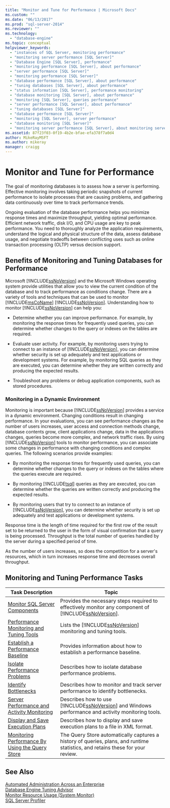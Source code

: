 ```yaml
---
title: "Monitor and Tune for Performance | Microsoft Docs"
ms.custom: ""
ms.date: "06/13/2017"
ms.prod: "sql-server-2014"
ms.reviewer: ""
ms.technology: 
  - "database-engine"
ms.topic: conceptual
helpviewer_keywords: 
  - "instances of SQL Server, monitoring performance"
  - "monitoring server performance [SQL Server]"
  - "Database Engine [SQL Server], performance"
  - "monitoring performance [SQL Server], about performance"
  - "server performance [SQL Server]"
  - "monitoring performance [SQL Server]"
  - "database performance [SQL Server], about performance"
  - "tuning databases [SQL Server], about performance"
  - "status information [SQL Server], performance monitoring"
  - "database monitoring [SQL Server], about performance"
  - "monitoring [SQL Server], queries performance"
  - "server performance [SQL Server], about performance"
  - "tuning databases [SQL Server]"
  - "database performance [SQL Server]"
  - "monitoring [SQL Server], server performance"
  - "database monitoring [SQL Server]"
  - "monitoring server performance [SQL Server], about monitoring server performance"
ms.assetid: 87f23f03-0f19-4b2e-bfae-efa378f7a0d4
author: MikeRayMSFT
ms.author: mikeray
manager: craigg
---
```

# Monitor and Tune for Performance
  The goal of monitoring databases is to assess how a server is performing. Effective monitoring involves taking periodic snapshots of current performance to isolate processes that are causing problems, and gathering data continuously over time to track performance trends.  
  
 Ongoing evaluation of the database performance helps you minimize response times and maximize throughput, yielding optimal performance. Efficient network traffic, disk I/O, and CPU usage are key to peak performance. You need to thoroughly analyze the application requirements, understand the logical and physical structure of the data, assess database usage, and negotiate tradeoffs between conflicting uses such as online transaction processing (OLTP) versus decision support.  
  
## Benefits of Monitoring and Tuning Databases for Performance  
 Microsoft [!INCLUDE[ssNoVersion](../../includes/ssnoversion-md.md)] and the Microsoft Windows operating system provide utilities that allow you to view the current condition of the database and to track performance as conditions change. There are a variety of tools and techniques that can be used to monitor [!INCLUDE[msCoName](../../includes/msconame-md.md)] [!INCLUDE[ssNoVersion](../../includes/ssnoversion-md.md)]. Understanding how to monitor [!INCLUDE[ssNoVersion](../../includes/ssnoversion-md.md)] can help you:  
  
-   Determine whether you can improve performance. For example, by monitoring the response times for frequently used queries, you can determine whether changes to the query or indexes on the tables are required.  
  
-   Evaluate user activity. For example, by monitoring users trying to connect to an instance of [!INCLUDE[ssNoVersion](../../includes/ssnoversion-md.md)], you can determine whether security is set up adequately and test applications or development systems. For example, by monitoring SQL queries as they are executed, you can determine whether they are written correctly and producing the expected results.  
  
-   Troubleshoot any problems or debug application components, such as stored procedures.  
  
### Monitoring in a Dynamic Environment  
 Monitoring is important because [!INCLUDE[ssNoVersion](../../includes/ssnoversion-md.md)] provides a service in a dynamic environment. Changing conditions result in changing performance. In your evaluations, you can see performance changes as the number of users increases, user access and connection methods change, database contents grow, client applications change, data in the applications changes, queries become more complex, and network traffic rises. By using [!INCLUDE[ssNoVersion](../../includes/ssnoversion-md.md)] tools to monitor performance, you can associate some changes in performance with changing conditions and complex queries. The following scenarios provide examples:  
  
-   By monitoring the response times for frequently used queries, you can determine whether changes to the query or indexes on the tables where the queries execute are required.  
  
-   By monitoring [!INCLUDE[tsql](../../includes/tsql-md.md)] queries as they are executed, you can determine whether the queries are written correctly and producing the expected results.  
  
-   By monitoring users that try to connect to an instance of [!INCLUDE[ssNoVersion](../../includes/ssnoversion-md.md)], you can determine whether security is set up adequately and test applications or development systems.  
  
 Response time is the length of time required for the first row of the result set to be returned to the user in the form of visual confirmation that a query is being processed. Throughput is the total number of queries handled by the server during a specified period of time.  
  
 As the number of users increases, so does the competition for a server's resources, which in turn increases response time and decreases overall throughput.  
  
## Monitoring and Tuning Performance Tasks  
  
|Task Description|Topic|  
|----------------------|-----------|  
|[Monitor SQL Server Components](monitor-sql-server-components.md)|Provides the necessary steps required to effectively monitor any component of [!INCLUDE[ssNoVersion](../../includes/ssnoversion-md.md)].|  
|[Performance Monitoring and Tuning Tools](performance-monitoring-and-tuning-tools.md)|Lists the [!INCLUDE[ssNoVersion](../../includes/ssnoversion-md.md)] monitoring and tuning tools.|  
|[Establish a Performance Baseline](establish-a-performance-baseline.md)|Provides information about how to establish a performance baseline.|  
|[Isolate Performance Problems](isolate-performance-problems.md)|Describes how to isolate database performance problems.|  
|[Identify Bottlenecks](identify-bottlenecks.md)|Describes how to monitor and track server performance to identify bottlenecks.|  
|[Server Performance and Activity Monitoring](server-performance-and-activity-monitoring.md)|Describes how to use [!INCLUDE[ssNoVersion](../../includes/ssnoversion-md.md)] and Windows performance and activity monitoring tools.|  
|[Display and Save Execution Plans](display-and-save-execution-plans.md)|Describes how to display and save execution plans to a file in XML format.|  
|[Monitoring Performance By Using the Query Store](monitoring-performance-by-using-the-query-store.md)|The Query Store automatically captures a history of queries, plans, and runtime statistics, and retains these for your review.|  
  
## See Also  
 [Automated Administration Across an Enterprise](../../ssms/agent/automated-administration-across-an-enterprise.md)   
 [Database Engine Tuning Advisor](database-engine-tuning-advisor.md)   
 [Monitor Resource Usage &#40;System Monitor&#41;](../performance-monitor/monitor-resource-usage-system-monitor.md)   
 [SQL Server Profiler](../../tools/sql-server-profiler/sql-server-profiler.md)  
  
  
